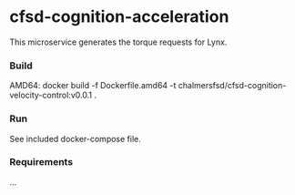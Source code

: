 # cfsd-cognition-acceleration
This microservice generates the torque requests for Lynx.

### Build
AMD64: docker build -f Dockerfile.amd64 -t chalmersfsd/cfsd-cognition-velocity-control:v0.0.1 .

### Run
See included docker-compose file.

### Requirements
...

